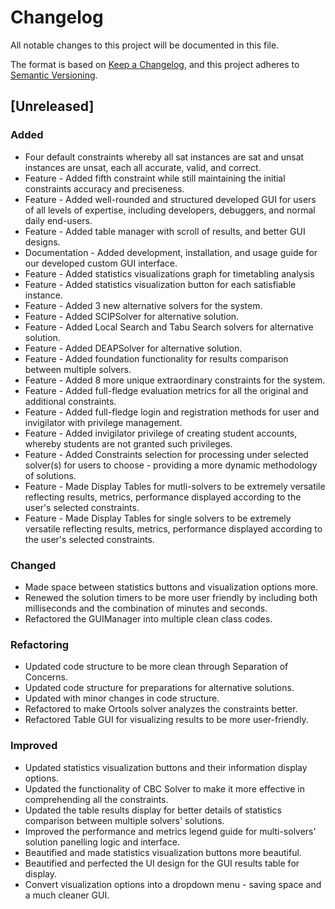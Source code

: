 # Changelog

All notable changes to this project will be documented in this file.

The format is based on [Keep a Changelog](https://keepachangelog.com/en/1.0.0/),
and this project adheres to [Semantic Versioning](https://semver.org/spec/v2.0.0.html).

## [Unreleased]

### Added
- Four default constraints whereby all sat instances are sat and unsat instances are unsat, each all accurate, valid, and correct.
- Feature - Added fifth constraint while still maintaining the initial constraints accuracy and preciseness.
- Feature - Added well-rounded and structured developed GUI for users of all levels of expertise, including developers, debuggers, and normal daily end-users.
- Feature - Added table manager with scroll of results, and better GUI designs.
- Documentation - Added development, installation, and usage guide for our developed custom GUI interface.
- Feature - Added statistics visualizations graph for timetabling analysis
- Feature - Added statistics visualization button for each satisfiable instance.
- Feature - Added 3 new alternative solvers for the system.
- Feature - Added SCIPSolver for alternative solution.
- Feature - Added Local Search and Tabu Search solvers for alternative solution.
- Feature - Added DEAPSolver for alternative solution.
- Feature - Added foundation functionality for results comparison between multiple solvers.
- Feature - Added 8 more unique extraordinary constraints for the system.
- Feature - Added full-fledge evaluation metrics for all the original and additional constraints.
- Feature - Added full-fledge login and registration methods for user and invigilator with privilege management.
- Feature - Added invigilator privilege of creating student accounts, whereby students are not granted such privileges.
- Feature - Added Constraints selection for processing under selected solver(s) for users to choose - providing a more dynamic methodology of solutions.
- Feature - Made Display Tables for mutli-solvers to be extremely versatile reflecting results, metrics, performance displayed according to the user's selected constraints.
- Feature - Made Display Tables for single solvers to be extremely versatile reflecting results, metrics, performance displayed according to the user's selected constraints.

### Changed
- Made space between statistics buttons and visualization options more.
- Renewed the solution timers to be more user friendly by including both milliseconds and the combination of minutes and seconds.
- Refactored the GUIManager into multiple clean class codes.

### Refactoring
- Updated code structure to be more clean through Separation of Concerns.
- Updated code structure for preparations for alternative solutions.
- Updated with minor changes in code structure.
- Refactored to make Ortools solver analyzes the constraints better.
- Refactored Table GUI for visualizing results to be more user-friendly.

### Improved
- Updated statistics visualization buttons and their information display options.
- Updated the functionality of CBC Solver to make it more effective in comprehending all the constraints.
- Updated the table results display for better details of statistics comparison between multiple solvers' solutions.
- Improved the performance and metrics legend guide for multi-solvers' solution panelling logic and interface.
- Beautified and made statistics visualization buttons more beautiful.
- Beautified and perfected the UI design for the GUI results table for display.
- Convert visualization options into a dropdown menu - saving space and a much cleaner GUI.
